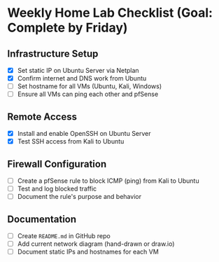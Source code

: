 # Weekly Home Lab Checklist (Goal: Complete by Friday)

## Infrastructure Setup
- [x] Set static IP on Ubuntu Server via Netplan
- [x] Confirm internet and DNS work from Ubuntu
- [ ] Set hostname for all VMs (Ubuntu, Kali, Windows)
- [ ] Ensure all VMs can ping each other and pfSense

## Remote Access
- [x] Install and enable OpenSSH on Ubuntu Server
- [x] Test SSH access from Kali to Ubuntu

## Firewall Configuration
- [ ] Create a pfSense rule to block ICMP (ping) from Kali to Ubuntu
- [ ] Test and log blocked traffic
- [ ] Document the rule's purpose and behavior

## Documentation
- [ ] Create `README.md` in GitHub repo
- [ ] Add current network diagram (hand-drawn or draw.io)
- [ ] Document static IPs and hostnames for each VM
